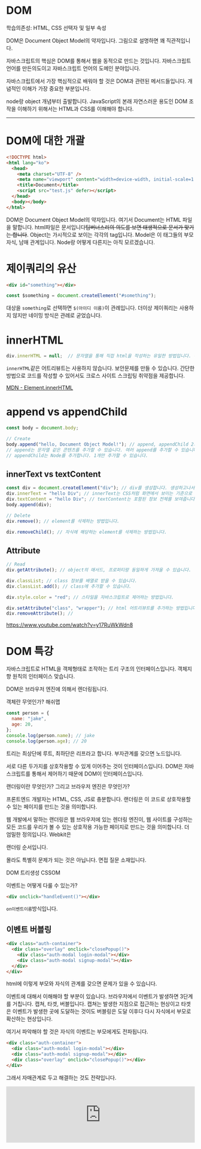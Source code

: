 # DOM

학습의존성: HTML, CSS 선택자 및 일부 속성

DOM은 Document Object Model의 약자입니다. 그림으로 설명하면 꽤 직관적입니다.

자바스크립트의 핵심은 DOM를 통해서 웹을 동적으로 만드는 것입니다. 자바스크립트 언어를 만든의도이고 자바스크립트 언어의 도메인 분야입니다.

자바스크립트에서 가장 핵심적으로 배워야 할 것은 DOM과 관련된 메서드들입니다. 개념적인 이해가 가장 중요한 부분입니다.

node랑 object 개념부터 출발합니다. JavaScript의 본래 자연스러운 용도인 DOM 조작을 이해하기 위해서는 HTML과 CSS를 이해해야 합니다.

---

# DOM에 대한 개괄

```html
<!DOCTYPE html>
<html lang="ko">
  <head>
    <meta charset="UTF-8" />
    <meta name="viewport" content="width=device-width, initial-scale=1.0" />
    <title>Document</title>
    <script src="test.js" defer></script>
  </head>
  <body></body>
</html>
```

DOM은 Document Object Model의 약자입니다. 여기서 Document는 HTML 파일을 말합니다. html파일은 문서입니다~~팀버너스리의 의도를 보면 태생적으로 문서가 맞기는 합니다~~. Object는 가시적으로 보이는 각각의 tag입니다. Model은 이 태그들의 부모 자식, 남매 관계입니다. Node랑 어떻게 다른지는 아직 모르겠습니다.

# 제이쿼리의 유산

```html
<div id="something"></div>
```

```js
const $something = document.createElement("#something");
```

대상을 `something`로 선택하면 `$(아이디 이름)`이 관례입니다. 더이상 제이쿼리는 사용하지 않지만 네이밍 방식은 관례로 굳었습니다.

# innerHTML

```JavaScript
div.innerHTML = null;  // 문자열을 통해 직접 html을 작성하는 유일한 방법입니다. 하지만 보안위험이 크기 때문에 자제합니다. 번거롭지만 createElement, append를 활용하도록 합니다.
```

`innerHTML`같은 어트리뷰트는 사용하지 않습니다. 보안문제를 만들 수 있습니다. 간단한 방법으로 코드를 작성할 수 있어서도 크로스 사이트 스크립팅 취약점을 제공합니다.

[MDN - Element.innerHTML](https://developer.mozilla.org/en-US/docs/Web/API/Element/innerHTML)

# append vs appendChild

```js
const body = document.body;

// Create
body.append("hello, Document Object Model!"); // append, appendChild 2가지 가있습니다.
// append는 문자열 같은 콘텐츠를 추가할 수 있습니다. 여러 append를 추가할 수 있습니다.
// appendChild는 Node를 추가합니다. 1개만 추가할 수 있습니다.
```

## innerText vs textContent

```js
const div = document.createElement("div"); // div를 생성합니다. 생성하고나서는 붙여야 합니다.
div.innerText = "hello Div"; // innerText는 CSS처럼 화면에서 보이는 기준으로 합니다.
div.textContent = "hello Div"; // textContent는 포함된 정보 전체를 보여줍니다. 태그 사이 콘텐츠 정보 모두를 보여줍니다.
body.append(div);
```

```js
// Delete
div.remove(); // element를 삭제하는 방법입니다.

div.removeChild(); // 자식에 해당하는 element를 삭제하는 방법입니다.
```

## Attribute

```js
// Read
div.getAttribute(); // object의 매서드, 프로퍼티랑 동일하게 가져올 수 있습니다.

div.classList; // class 정보를 배열로 받을 수 있습니다.
div.classList.add(); // class에 추가할 수 있습니다.

div.style.color = "red"; // 스타일을 자바스크립트로 제어하는 방법입니다.

div.setAttribute("class", "wrapper"); // html 어트리뷰트를 추가하는 방법입니다.
div.removeAttribute(); //
```

https://www.youtube.com/watch?v=y17RuWkWdn8

# DOM 특강

자바스크립트로 HTML을 객체형태로 조작하는 트리 구조의 인터페이스입니다. 객체지향 원칙의 인터페이스 맞습니다.

DOM은 브라우저 엔진에 의해서 렌더링됩니다.

객체란 무엇인가? 해쉬맵

```js
const person = {
  name: "jake",
  age: 20,
};
console.log(person.name); // jake
console.log(person.age); // 20
```

트리는 최상단에 루트, 최하단은 리프라고 합니다. 부자관계를 갖으면 노드입니다.

서로 다른 두가지를 상호작용할 수 있게 이어주는 것이 인터페이스입니다. DOM은 자바스크립트를 통해서 제어하기 때문에 DOM이 인터페이스입니다.

랜더링이란 무엇인가? 그리고 브라우저 엔진은 무엇인가?

프론트엔드 개발자는 HTML, CSS, JS로 충분합니다. 랜더링은 이 코드로 상호작용할 수 있는 페이지를 만드는 것을 의미합니다.

웹 개발에서 말하는 랜더링은 웹 브라우저에 있는 렌더링 엔진이, 웹 사이트를 구성하는 모든 코드를 우리가 볼 수 있는 상호작용 가능한 페이지로 만드는 것을 의미합니다. 더 엄밀한 정의입니다. Webkit은

랜더링 순서입니다.

몰라도 특별히 문제가 되는 것은 아닙니다. 면접 질문 소재입니다.

DOM 트리생성 CSSOM

이벤트는 어떻게 다룰 수 있는가?

```html
<div onclick="handleEvent()"></div>
```

`on이벤트이름`방식입니다.

## 이벤트 버블링

```html
<div class="auth-container">
  <div class="overlay" onclick="closePopup()">
    <div class="auth-modal login-modal"></div>
    <div class="auth-modal signup-modal"></div>
  </div>
</div>
```

html에 이렇게 부모와 자식의 관계를 갖으면 문제가 있을 수 있습니다.

이벤트에 대해서 이해해야 할 부분이 있습니다. 브라우저에서 이벤트가 발생하면 3단계를 거칩니다. 캡쳐, 타겟, 버블입니다. 캡쳐는 발생한 지점으로 접근하는 현상이고 타겟은 이벤트가 발생한 곳에 도달하는 것이도 버블링은 도달 이후다 다시 자식에서 부모로 확산하는 현상입니다.

여기서 파악해야 할 것은 자식의 이벤트는 부모에게도 전파됩니다.

```html
<div class="auth-container">
  <div class="auth-modal login-modal"></div>
  <div class="auth-modal signup-modal"></div>
  <div class="overlay" onclick="closePopup()"></div>
</div>
```

그래서 자매관계로 두고 해결하는 것도 전략입니다.

<iframe
  width="100%"
  src="https://www.youtube.com/embed/beLituqpwl8"
  title="YouTube video player"
  frameBorder="0"
  allowFullScreen
></iframe>
